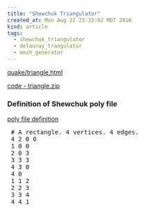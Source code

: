 ```yaml
---
title: "Shewchuk Triangulator"
created_at: Mon Aug 22 23:15:02 MDT 2016
kind: article
tags:
  - shewchuk_triangulator
  - delaunay_trangulator
  - mesh_generator
---
```


<a href="http://www.cs.cmu.edu/~quake/triangle.html" target="_blank">quake/triangle.html</a>

<a href="http://www.netlib.org/voronoi/triangle.zip" target="_blank">code - triangle.zip</a>

### Definition of Shewchuk poly file

<a href="http://people.sc.fsu.edu/~jburkardt/data/poly/poly.html" target="_blank">poly file definition</a>


<pre>
 # A rectangle. 4 vertices. 4 edges.
 4 2 0 0
 1 0 0
 2 0 3
 3 3 3
 4 3 0
 4 0
 1 1 2
 2 2 3
 3 3 4
 4 4 1
</pre>

<!--
html boilerplate
<a href="" target="_blank"></a>
<a name=""></a>
<img src="" width="400px">
<ul>
  <li></li>
</ul>
<pre>
</pre>
<pre><code>
</code></pre>
-->
